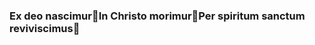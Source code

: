 ### Ex deo nascimur🥚In Christo morimur🌹Per spiritum sanctum reviviscimus🍇

<!--
**BischofDennis/BischofDennis** is a ✨ _special_ ✨ repository because its `README.md` (this file) appears on your GitHub profile.

Here are some ideas to get you started:

- 🔭 I’m currently working on ...
- 🌱 I’m currently learning Kotlin 
- 👯 I’m looking to collaborate on ...
- 🤔 I’m looking for help with ...
- 💬 Ask me about ...
- 📫 How to reach me: dennis.bischof97@icloud.com
- 😄 Pronouns: ...
- ⚡ Fun fact: ...
-->
